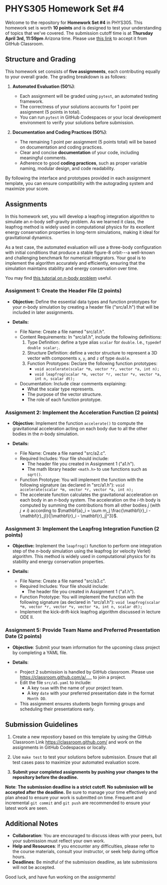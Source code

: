 # PHYS305 Homework Set #4

Welcome to the repository for **Homework Set #4** in PHYS305.
This homework set is worth **10 points** and is designed to test your
understanding of topics that we've covered.
The submission cutoff time is at **Thursday April 3rd, 11:59pm**
Arizona time.
Please use [this link](https://classroom.github.com/a/___) to
accept it from GitHub Classroom.


## Structure and Grading

This homework set consists of **five assignments**, each contributing
equally to your overall grade.
The grading breakdown is as follows:

1. **Automated Evaluation (50%)**:
   * Each assignment will be graded using `pytest`, an automated
     testing framework.
   * The correctness of your solutions accounts for 1 point per
     assignment (5 points in total).
   * You can run `pytest` in GitHub Codespaces or your local
     development environment to verify your solutions before
     submission.

2. **Documentation and Coding Practices (50%)**:
   * The remaining 1 point per assignment (5 points total) will be
     based on documentation and coding practices.
   * Clear and concise **documentation** of your code, including
     meaningful comments.
   * Adherence to good **coding practices**, such as proper variable
     naming, modular design, and code readability.

By following the interface and prototypes provided in each assignment
template, you can ensure compatibility with the autograding system and
maximize your score.


## Assignments

In this homework set, you will develop a leapfrog integration
algorithm to simulate an $n$-body self-gravity problem.
As we learned it class, the leapfrog method is widely used in
computational physics for its excellent energy conservation properties
in long-term simulations, making it ideal for gravitational dynamics.

As a test case, the automated evaluation will use a three-body
configuration with initial conditions that produce a stable figure-8
orbit---a well-known and challenging benchmark for numerical
integrators.
Your goal is to implement the algorithm accurately and efficiently,
ensuring that the simulation maintains stability and energy
conservation over time.

You may find [this tutorial on $n$-body
problem](https://github.com/rndsrc/orbits-py/blob/main/demo.ipynb)
useful.

### **Assignment 1**: Create the Header File (2 points)

* **Objective:**
  Define the essential data types and function prototypes for your
  $n$-body simulation by creating a header file ("src/a1.h") that will
  be included in later assignments.

* **Details:**
  * File Name: Create a file named "src/a1.h".
  * Content Requirements: In "src/a1.h", include the following definitions:
    1. Type Definition: define a type alias `scalar` for `double`. I.e., `typedef double scalar;`.
    2. Structure Definition: define a vector structure to represent a 3D vector with components `x`, `y`, and `z` of type `double`.
    3. Function Prototypes: Declare the following function prototypes:
       * `void accelerate(scalar *m, vector *r, vector *a, int n);`
       * `void leapfrog(scalar *m, vector *r, vector *v, vector *a, int n, scalar dt);`
  * Documentation:
    Include clear comments explaining:
    * What the scalar type represents.
    * The purpose of the vector structure.
    * The role of each function prototype.

### **Assignment 2**: Implement the Acceleration Function (2 points)

* **Objective:**
  Implement the function `accelerate()` to compute the gravitational
  acceleration acting on each body due to all the other bodies in the
  $n$-body simulation.

* **Details:**
  * File Name: Create a file named "src/a2.c".
  * Required Includes: Your file should include:
    * The header file you created in Assignment 1 ("a1.h").
    * The math library header `<math.h>` to use functions such as `sqrt()`.
  * Function Prototype:
    You will implement the function with the following signature (as
    declared in "src/a1.h"):
    `void accelerate(scalar *m, vector *r, vector *a, int n);`
  * The accelerate function calculates the gravitational acceleration
    on each body in an $n$-body system.
    The acceleration on the $i$-th body is computed by summing the
    contributions from all other bodies $j$ (with $j \neq i$) according to
    $\mathbf{a}_i = \sum m_j \frac{\mathbf{r}_i - \mathbf{r}_j)}{|\mathbf{r}_i - \mathbf{r}_j|^3}$.

### **Assignment 3**: Implement the Leapfrog Integration Function (2 points)

* **Objective:**
  Implement the `leapfrog()` function to perform one integration step
  of the $n$-body simulation using the leapfrog (or velocity Verlet)
  algorithm.
  This method is widely used in computational physics for its
  stability and energy conservation properties.

* **Details:**
  * File Name: Create a file named "src/a3.c".
  * Required Includes: Your file should include:
    * The header file you created in Assignment 1 ("a1.h").
  * Function Prototype:
    You will implement the function with the following signature (as
    declared in "src/a1.h"):
    `void leapfrog(scalar *m, vector *r, vector *v, vector *a, int n, scalar dt);`
  * Implement the kick-drift-kick leapfrog algorithm discussed in
    lecture ODE II.

### **Assignment 5**: Provide Team Name and Preferred Presentation Date (2 points)

* **Objective**:
  Submit your team information for the upcoming class project by completing a YAML file.

* **Details**:
  * Project 2 submission is handled by GitHub classroom.
    Please use https://classroom.github.com/a/___ to join a project.
  * Edit the file `src/a5.yaml` to include:
    * A key `team` with the name of your project team.
    * A key `date` with your preferred presentation date in the format
      `Month DD`.
  * This assignment ensures students begin forming groups and
    scheduling their presentations early.


## Submission Guidelines

1. Create a new repostiory based on this template by using the GitHub
   Classroom Link https://classroom.github.com/ and work on the
   assignments in GitHub Codespaces or locally.

2. Use `make test` to test your solutions before submission.
   Ensure that all test cases pass to maximize your automated
   evaluation score.

3. **Submit your completed assignments by pushing your changes to the
   repository before the deadline.**

**Note**:
**The submission deadline is a strict cutoff.
No submission will be accepted after the deadline.**
Be sure to manage your time effectively and plan ahead to ensure your
work is submitted on time.
Frequent and incremental `git commit` and `git push` are recommended
to ensure your latest work are seen.


## Additional Notes

* **Collaboration**:
  You are encouraged to discuss ideas with your peers, but your
  submission must reflect your own work.
* **Help and Resources**:
  If you encounter any difficulties, please refer to the course
  materials, consult your instructor, or seek help during office
  hours.
* **Deadlines**:
  Be mindful of the submission deadline, as late submissions will not
  be accepted.

Good luck, and have fun working on the assignments!
